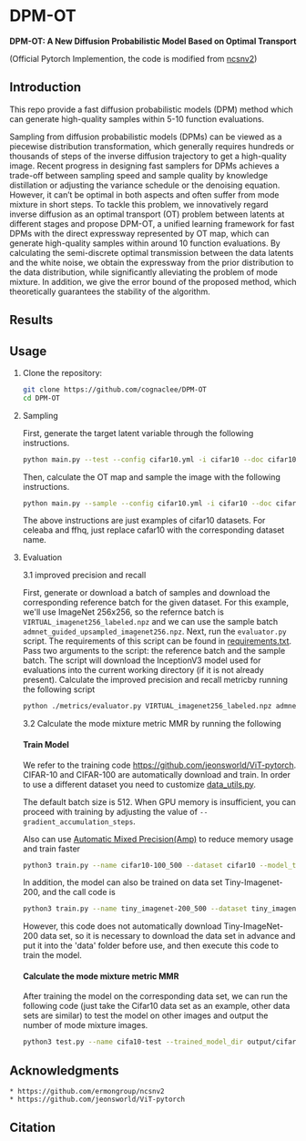 # DPM-OT

**DPM-OT: A New Diffusion Probabilistic Model Based on Optimal Transport**

(Official Pytorch Implemention, the code is modified from [ncsnv2](https://github.com/ermongroup/ncsnv2))

## Introduction
This repo provide a fast diffusion probabilistic models (DPM) method which can generate high-quality samples within 5-10 function evaluations. 

Sampling from diffusion probabilistic models (DPMs) can be viewed as a piecewise distribution transformation, which generally requires hundreds or thousands of steps of the inverse diffusion trajectory to get a high-quality image. Recent progress in designing fast samplers for DPMs achieves a trade-off between sampling speed and sample quality by knowledge distillation or adjusting the variance schedule or the denoising equation. However, it can’t be optimal in both aspects and often suffer from mode mixture in short steps. To tackle this problem, we innovatively regard inverse diffusion as an optimal transport (OT) problem between latents at different stages and propose DPM-OT, a unified learning framework for fast DPMs with the direct expressway represented by OT map, which can generate high-quality samples within around 10 function evaluations. By calculating the semi-discrete optimal transmission between the data latents and the white noise, we obtain the expressway from the prior distribution to the data distribution, while significantly alleviating the problem of mode mixture. In addition, we give the error bound of the proposed method, which theoretically guarantees the stability of the algorithm.
## Results


## Usage

1. Clone the repository:

    ```bash
    git clone https://github.com/cognaclee/DPM-OT
    cd DPM-OT
    ```

2. Sampling

    First, generate the target latent variable through the following instructions.

    ```bash
    python main.py --test --config cifar10.yml -i cifar10 --doc cifar10 
    ```
    Then, calculate the OT map and sample the image with the following instructions.
    ```bash
    python main.py --sample --config cifar10.yml -i cifar10 --doc cifar10
    ```
    The above instructions are just examples of cifar10 datasets. For celeaba and ffhq, just replace cafar10 with the corresponding dataset name.

3. Evaluation

    3.1 improved precision and recall
    
    First, generate or download a batch of samples and download the corresponding reference batch for the given dataset. For this example, we'll use ImageNet 256x256, so the refernce batch is `VIRTUAL_imagenet256_labeled.npz` and we can use the sample batch `admnet_guided_upsampled_imagenet256.npz`. Next, run the `evaluator.py` script. The requirements of this script can be found in [requirements.txt](./metrics/requirements.txt). Pass two arguments to the script: the reference batch and the sample batch. The script will download the InceptionV3 model used for evaluations into the current working directory (if it is not already present). 
    Calculate the improved precision and recall metricby running the following script
     ```bash
     python ./metrics/evaluator.py VIRTUAL_imagenet256_labeled.npz admnet_guided_upsampled_imagenet256.npz
    ```

    3.2 Calculate the mode mixture metric MMR by running the following
    #### Train Model
    We refer to the training code https://github.com/jeonsworld/ViT-pytorch. CIFAR-10 and CIFAR-100 are automatically download and train. In order to use a different dataset you need to customize [data_utils.py](./utils/data_utils.py).

    The default batch size is 512. When GPU memory is insufficient, you can proceed with training by adjusting the value of `--gradient_accumulation_steps`.

    Also can use [Automatic Mixed Precision(Amp)](https://nvidia.github.io/apex/amp.html) to reduce memory usage and train faster
    ```bash
    python3 train.py --name cifar10-100_500 --dataset cifar10 --model_type ViT-B_16 --pretrained_dir checkpoint/ViT-B_16.npz --fp16 --fp16_opt_level O2
    ```
    In addition, the model can also be trained on data set Tiny-Imagenet-200, and the call code is
    ```bash
    python3 train.py --name tiny_imagenet-200_500 --dataset tiny_imagenet_200 --model_type ViT-B_16 --pretrained_dir checkpoint/ViT-B_16.npz --fp16 --fp16_opt_level O2
    ```
    However, this code does not automatically download Tiny-ImageNet-200 data set, so it is necessary to download the data set in advance and put it into 
    the 'data' folder before use, and then execute this code to train the model.

    #### Calculate the mode mixture metric MMR
    
    After training the model on the corresponding data set, we can run the following code (just take the Cifar10 data set as an example, other data sets are similar)
     to test the model on other images and output the number of mode mixture images.
    ```bash
    python3 test.py --name cifa10-test --trained_model_dir output/cifar10-100_500_checkpoint.pth --figure_dir figure/cifar10
    ```

## Acknowledgments
```
* https://github.com/ermongroup/ncsnv2
* https://github.com/jeonsworld/ViT-pytorch
```


## Citation

```

```
